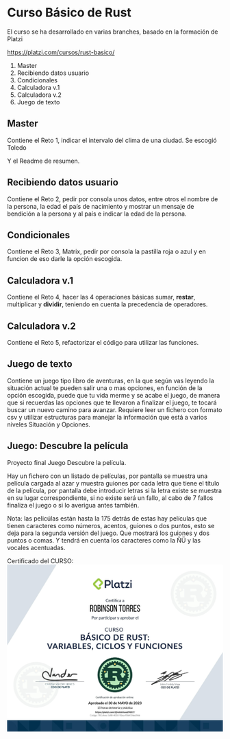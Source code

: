 # Curso Básico de Rust

El curso se ha desarrollado en varias branches, basado en la formación de Platzi

<https://platzi.com/cursos/rust-basico/>

1. Master
2. Recibiendo datos usuario
3. Condicionales
4. Calculadora v.1
5. Calculadora v.2
6. Juego de texto

## Master

Contiene el Reto 1, indicar el intervalo del clima de una ciudad. Se escogió Toledo

Y el Readme de resumen.

## Recibiendo datos usuario

Contiene el Reto 2, pedir por consola unos datos, entre otros el nombre de la persona, la edad el país de nacimiento y mostrar un mensaje de bendición a la persona y al país e indicar la edad de la persona.

## Condicionales

Contiene el Reto 3, Matrix, pedir por consola la pastilla roja o azul y en funcion de eso darle la opción escogida.

## Calculadora v.1

Contiene el Reto 4, hacer las 4 operaciones básicas sumar, **restar**, multiplicar y **dividir**, teniendo en cuenta la precedencia de operadores.

## Calculadora v.2

Contiene el Reto 5, refactorizar el código para utilizar las funciones.

## Juego de texto

Contiene un juego tipo libro de aventuras, en la que según vas leyendo la situación actual te pueden salir una o mas opciones, en función de la opción escogida, puede que tu vida merme y se acabe el juego, de manera que si recuerdas las opciones que te llevaron a finalizar el juego, te tocará buscar un nuevo camino para avanzar.
Requiere leer un fichero con formato csv y utilizar estructuras para manejar la información que está a varios niveles Situación y Opciones.

## Juego: Descubre la película

Proyecto final
Juego Descubre la película.

Hay un fichero con un listado de películas, por pantalla se muestra una película cargada al azar y muestra guiones por cada letra que tiene el título de la película, por pantalla debe introducir letras si la letra existe se muestra en su lugar correspondiente, si no existe será un fallo, al cabo de 7 fallos finaliza el juego o si lo averigua antes también.

Nota: las pelicúlas están hasta la 175 detrás de estas hay películas que tienen caracteres como números, acentos, guiones o dos puntos, esto se deja para la segunda versión del juego. Que mostrará los guiones y dos puntos o comas. Y tendrá en cuenta los caracteres como la ÑÜ y las vocales acentuadas.


Certificado del CURSO:
![](https://github.com/RobinTorres7/Rust/blob/master/images/diploma-rust-basico.png)
